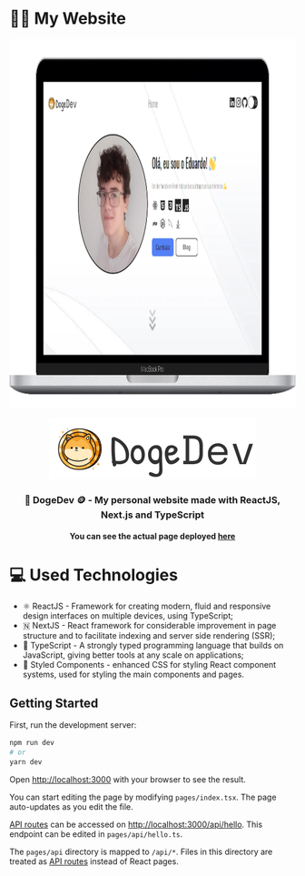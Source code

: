 # 👨‍💻 My Website

<p align="center">
  <img src="public/images/mockup-screen.png" height="650" /> 
</p>

<p align="center">
  <img src="public/images/lightLogo.png" />
</p>
 
<h3 align="center">🐶 DogeDev 🪙 - My personal website made with ReactJS, Next.js and TypeScript</h3>

<h4 align="center">You can see the actual page deployed <a href="https://doge-dev.vercel.app/" target="_blank">here</a></h4>

# 💻 Used Technologies

- ⚛️ ReactJS - Framework for creating modern, fluid and responsive design interfaces on multiple devices, using TypeScript;
- 🇳 NextJS - React framework for considerable improvement in page structure and to facilitate indexing and server side rendering (SSR);
- 💙 TypeScript - A strongly typed programming language that builds on JavaScript, giving better tools at any scale on applications;
- 💅 Styled Components - enhanced CSS for styling React component systems, used for styling the main components and pages.

## Getting Started

First, run the development server:

```bash
npm run dev
# or
yarn dev
```

Open [http://localhost:3000](http://localhost:3000) with your browser to see the result.

You can start editing the page by modifying `pages/index.tsx`. The page auto-updates as you edit the file.

[API routes](https://nextjs.org/docs/api-routes/introduction) can be accessed on [http://localhost:3000/api/hello](http://localhost:3000/api/hello). This endpoint can be edited in `pages/api/hello.ts`.

The `pages/api` directory is mapped to `/api/*`. Files in this directory are treated as [API routes](https://nextjs.org/docs/api-routes/introduction) instead of React pages.

<!-- ## Deploy on Vercel

The easiest way to deploy your Next.js app is to use the [Vercel Platform](https://vercel.com/new?utm_medium=default-template&filter=next.js&utm_source=create-next-app&utm_campaign=create-next-app-readme) from the creators of Next.js.

Check out our [Next.js deployment documentation](https://nextjs.org/docs/deployment) for more details. -->
